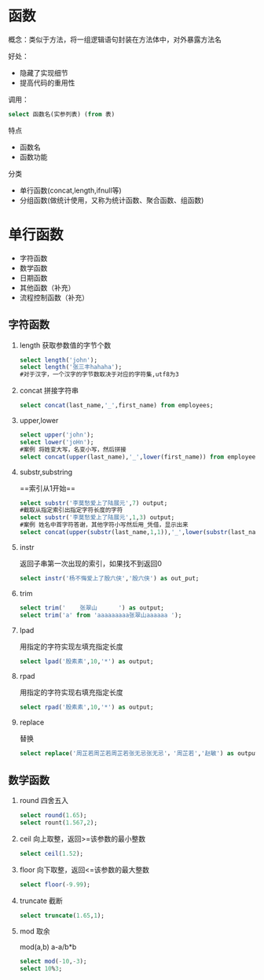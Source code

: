 # 函数

概念：类似于方法，将一组逻辑语句封装在方法体中，对外暴露方法名

好处：

- 隐藏了实现细节
- 提高代码的重用性

调用：

```sql
select 函数名(实参列表) (from 表)
```

特点

- 函数名
- 函数功能

分类

- 单行函数(concat,length,ifnull等)
- 分组函数(做统计使用，又称为统计函数、聚合函数、组函数)

# 单行函数

- 字符函数
- 数学函数
- 日期函数
- 其他函数（补充）
- 流程控制函数（补充）

## 字符函数

1. length 获取参数值的字节个数

   ```sql
   select length('john');
   select length('张三丰hahaha');
   #对于汉字，一个汉字的字节数取决于对应的字符集,utf8为3
   ```

2. concat 拼接字符串

   ```sql
   select concat(last_name,'_',first_name) from employees;
   ```

3. upper,lower

   ```sql
   select upper('john');
   select lower('joHn');
   #案例 将姓变大写，名变小写，然后拼接
   select concat(upper(last_name),'_',lower(first_name)) from employees;
   ```

4. substr,substring

   ==索引从1开始==

   ```sql
   select substr('李莫愁爱上了陆展元',7) output;
   #截取从指定索引出指定字符长度的字符
   select substr('李莫愁爱上了陆展元',1,3) output;
   #案例 姓名中首字符答谢，其他字符小写然后用_凭借，显示出来
   select concat(upper(substr(last_name,1,1)),'_',lower(substr(last_name,2))) output;
   ```

5. instr

   返回子串第一次出现的索引，如果找不到返回0

   ```sql
   select instr('杨不悔爱上了殷六侠','殷六侠') as out_put;
   ```

6. trim

   ```sql
   select trim('    张翠山      ') as output;
   select trim('a' from 'aaaaaaaaa张翠山aaaaaa ');
   ```

7. lpad

   用指定的字符实现左填充指定长度

   ```sql
   select lpad('殷素素',10,'*') as output;
   ```

8. rpad

   用指定的字符实现右填充指定长度

   ```sql
   select rpad('殷素素',10,'*') as output;
   ```

9. replace

   替换

   ```sql
   select replace('周芷若周芷若周芷若张无忌张无忌'，'周芷若','赵敏') as output;
   ```

## 数学函数

1. round 四舍五入

   ```sql
   select round(1.65);
   select rount(1.567,2);
   ```

2. ceil 向上取整，返回>=该参数的最小整数

   ```sql
   select ceil(1.52);
   ```

3. floor 向下取整，返回<=该参数的最大整数

   ```sql
   select floor(-9.99);
   ```

4. truncate 截断

   ```sql
   select truncate(1.65,1);
   ```

5. mod 取余

   mod(a,b)   a-a/b*b

   ```sql
   select mod(-10,-3);
   select 10%3;
   ```

   

